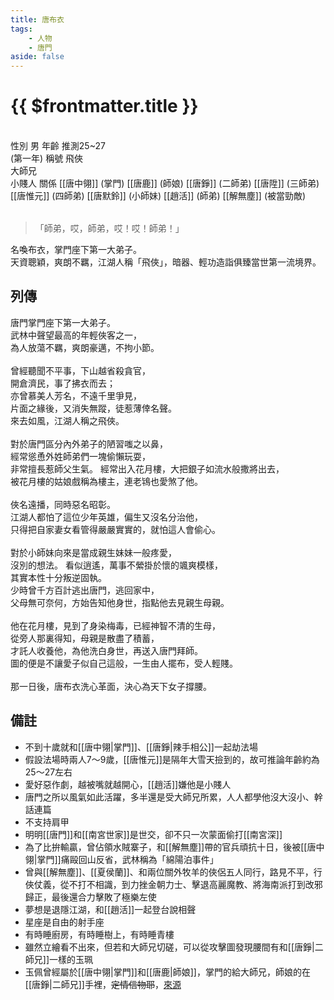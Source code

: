 ```yaml
---
title: 唐布衣
tags:
    - 人物
    - 唐門
aside: false
---
```


# {{ $frontmatter.title }}

<ChTabs position="bottom">
    <ChTab title="初識">
        <ChMeet 
			src='/images/characters/brother1/normal.png' 
			nameTitle='飛俠'
			nameMain='唐布衣'
			desc='名喚布衣，掌門座下第一大弟子。<br>天資聰穎，爽朗不羈，江湖人稱「飛俠」，暗器、輕功造詣俱臻當世第一流境界。'
			:animation=true
		/>
    </ChTab>
</ChTabs>
<br>

<InfoList>
    <Info title='角色資料' :open=true>
        <table>
            <ChTr>
                <ChTd isTitle=true>
                    性別
                </ChTd>
                <ChTd>
                    男
                </ChTd>
            </ChTr>
            <ChTr>
                <ChTd isTitle=true>
                    年齡
                </ChTd>
                <ChTd>
                    推測25~27<br>(第一年)
                </ChTd>
            </ChTr>
            <ChTr>
                <ChTd isTitle=true>
                    稱號
                </ChTd>
                <ChTd>
                    飛俠<br>大師兄<br>小賤人
                </ChTd>
            </ChTr>
            <ChTr>
                <ChTd isTitle=true position='center'>
                    關係
                </ChTd>
            </ChTr>
            <ChTr>
                <ChTd position='center'>
                    [[唐中翎]] (掌門)
                </ChTd>
            </ChTr>
            <ChTr>
                <ChTd position='center'>
                    [[唐鹿]] (師娘)
                </ChTd>
            </ChTr>
            <ChTr>
                <ChTd position='center'>  
                    [[唐錚]] (二師弟)
                </ChTd>
            </ChTr>
            <ChTr>
                <ChTd position='center'>  
                    [[唐陞]] (三師弟)
                </ChTd>
            </ChTr>
            <ChTr>
                <ChTd position='center'>  
                    [[唐惟元]] (四師弟)
                </ChTd>
            </ChTr>
            <ChTr>
                <ChTd position='center'>
                    [[唐默鈴]] (小師妹)
                </ChTd>
            </ChTr>
            <ChTr>
                <ChTd position='center'>
                    [[趙活]] (師弟)
                </ChTd>
            </ChTr>
            <ChTr>
                <ChTd position='center'>
                    [[解無塵]] (被當勁敵)
                </ChTd>
            </ChTr>
        </table>
    </Info>
</InfoList>

> 「師弟，哎，師弟，哎！哎！師弟！」

名喚布衣，掌門座下第一大弟子。  
天資聰穎，爽朗不羈，江湖人稱「飛俠」，暗器、輕功造詣俱臻當世第一流境界。

<div style="clear:both;"></div>

## 列傳

<Tabs>
  <Tab title="列傳一">
	唐門掌門座下第一大弟子。<br>
	武林中聲望最高的年輕俠客之一，<br>
	為人放蕩不羈，爽朗豪邁，不拘小節。<br><br>
	曾經聽聞不平事，下山越省殺貪官，<br>
	開倉濟民，事了拂衣而去；<br>
	亦曾慕美人芳名，不遠千里爭見，<br>
	片面之緣後，又消失無蹤，徒惹薄倖名聲。<br>
	來去如風，江湖人稱之飛俠。<br><br>	
	對於唐門區分內外弟子的陋習嗤之以鼻，<br>
	經常慫恿外姓師弟們一塊偷懶玩耍，<br>
	非常擅長惹師父生氣。
  </Tab>
  <Tab title="列傳二">
	經常出入花月樓，大把銀子如流水般撒將出去，<br>
	被花月樓的姑娘戲稱為樓主，連老鴇也愛煞了他。<br><br>	
	俠名遠播，同時惡名昭彰。<br>
	江湖人都怕了這位少年英雄，偏生又沒名分治他，<br>
	只得把自家妻女看管得嚴嚴實實的，就怕這人會偷心。<br><br>
	對於小師妹向來是當成親生妹妹一般疼愛，<br>
	沒別的想法。
  </Tab>
  <Tab title="列傳三">
	看似逍遙，萬事不縈掛於懷的颯爽模樣，<br>
	其實本性十分叛逆固執。<br>
	少時曾千方百計逃出唐門，逃回家中，<br>
	父母無可奈何，方始告知他身世，指點他去見親生母親。<br><br>	
	他在花月樓，見到了身染梅毒，已經神智不清的生母，<br>
	從旁人那裏得知，母親是散盡了積蓄，<br>
	才託人收養他，為他洗白身世，再送入唐門拜師。<br>
	圖的便是不讓愛子似自己這般，一生由人擺布，受人輕賤。<br><br>	
	那一日後，唐布衣洗心革面，決心為天下女子撐腰。
  </Tab>
</Tabs>

## 備註

- 不到十歲就和[[唐中翎|掌門]]、[[唐錚|辣手相公]]一起劫法場
- 假設法場時兩人7～9歲，[[唐惟元]]是隔年大雪天撿到的，故可推論年齡約為25～27左右
- 愛好惡作劇，越被嘴就越開心，[[趙活]]嫌他是小賤人
- 唐門之所以風氣如此活躍，多半還是受大師兄所累，人人都學他沒大沒小、幹話連篇
- 不支持肩甲
- 明明[[唐門]]和[[南宮世家]]是世交，卻不只一次蒙面偷打[[南宮深]]
- 為了比拚輸贏，曾佔領水賊寨子，和[[解無塵]]帶的官兵頑抗十日，後被[[唐中翎|掌門]]痛毆回山反省，武林稱為「綿陽泊事件」
- 曾與[[解無塵]]、[[夏侯蘭]]、和兩位關外牧羊的俠侶五人同行，路見不平，行俠仗義，從不打不相識，到力挫金朝力士、擊退高麗魔教、將海南派打到改邪歸正，最後還合力擊敗了極樂左使
- 夢想是退隱江湖，和[[趙活]]一起<EndIcon no="46">登台說相聲</EndIcon>
- 星座是自由的射手座
- 有時睡廚房，有時睡樹上，有時睡青樓
- 雖然立繪看不出來，但若和大師兄切磋，可以從攻擊圖發現腰間有和[[唐錚|二師兄]]一樣的玉珮
- 玉佩曾經屬於[[唐中翎|掌門]]和[[唐鹿|師娘]]，掌門的給大師兄，師娘的在[[唐錚|二師兄]]手裡，~~定情信物耶~~，[來源](https://www.plurk.com/p/3g9a4xb0oh)
